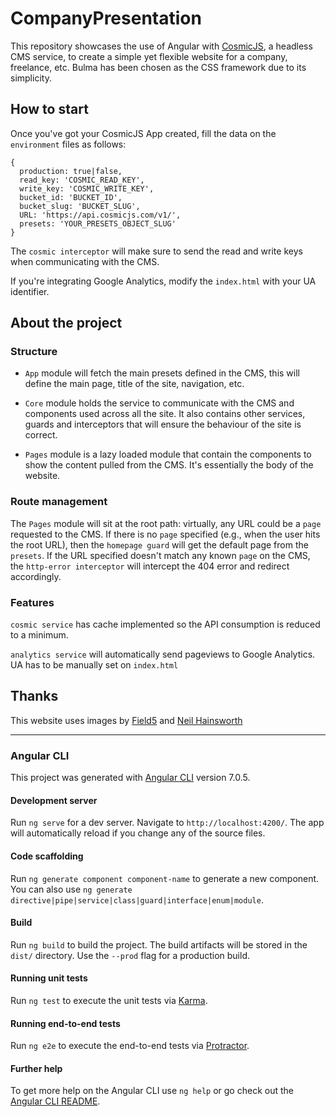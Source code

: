 # CompanyPresentation

This repository showcases the use of Angular with [CosmicJS](cosmicjs.com), a headless CMS service, to create a simple yet flexible website for a company, freelance, etc. Bulma has been chosen as the CSS framework due to its simplicity.

## How to start

Once you've got your CosmicJS App created, fill the data on the `environment` files as follows:
```
{
  production: true|false,
  read_key: 'COSMIC_READ_KEY',
  write_key: 'COSMIC_WRITE_KEY',
  bucket_id: 'BUCKET_ID',
  bucket_slug: 'BUCKET_SLUG',
  URL: 'https://api.cosmicjs.com/v1/',
  presets: 'YOUR_PRESETS_OBJECT_SLUG'
}
```
The `cosmic interceptor` will make sure to send the read and write keys when communicating with the CMS.

If you're integrating Google Analytics, modify the `index.html` with your UA identifier.

## About the project

### Structure

* `App` module will fetch the main presets defined in the CMS, this will define the main page, title of the site, navigation, etc.

* `Core` module holds the service to communicate with the CMS and components used across all the site. It also contains other services, guards and interceptors that will ensure the behaviour of the site is correct.

* `Pages` module is a lazy loaded module that contain the components to show the content pulled from the CMS. It's essentially the body of the website.

### Route management

The `Pages` module will sit at the root path: virtually, any URL could be a `page` requested to the CMS. If there is no `page` specified (e.g., when the user hits the root URL), then the `homepage guard` will get the default page from the `presets`. If the URL specified doesn't match any known `page` on the CMS, the `http-error interceptor` will intercept the 404 error and redirect accordingly.

### Features

`cosmic service` has cache implemented so the API consumption is reduced to a minimum.

`analytics service` will automatically send pageviews to Google Analytics. UA has to be manually set on `index.html`

## Thanks

This website uses images by [Field5](https://www.iconfinder.com/Field5) and [Neil Hainsworth](https://www.iconfinder.com/neilorangepeel)

------

### Angular CLI

This project was generated with [Angular CLI](https://github.com/angular/angular-cli) version 7.0.5.

#### Development server

Run `ng serve` for a dev server. Navigate to `http://localhost:4200/`. The app will automatically reload if you change any of the source files.

#### Code scaffolding

Run `ng generate component component-name` to generate a new component. You can also use `ng generate directive|pipe|service|class|guard|interface|enum|module`.

#### Build

Run `ng build` to build the project. The build artifacts will be stored in the `dist/` directory. Use the `--prod` flag for a production build.

#### Running unit tests

Run `ng test` to execute the unit tests via [Karma](https://karma-runner.github.io).

#### Running end-to-end tests

Run `ng e2e` to execute the end-to-end tests via [Protractor](http://www.protractortest.org/).

#### Further help

To get more help on the Angular CLI use `ng help` or go check out the [Angular CLI README](https://github.com/angular/angular-cli/blob/master/README.md).
